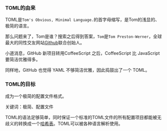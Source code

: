### TOML的由来

TOML是`Tom's Obvious, Minimal Language.`的首字母缩写，是Tom的浅显的、极简的语言。

那么问题来了，Tom是谁？搜索之后得到答案，`Tom`是`Tom Preston-Werner`，全球最大的同性交友网站[Github](https://link.zhihu.com/?target=https%3A//github.com/)联合创始人。

小道消息，GitHub 新项目转用CoffeeScript 之后，CoffeeScript 比 JavaScript 要简洁优雅得多。

同样地，GitHub 也觉得 YAML 不够简洁优雅，因此捣鼓出了一个 TOML。



### TOML的目标

成为一个极简的配置文件格式。

关键词：极简、配置文件

TOML的语法足够简单，同时保证一个标准的TOML文件的所有配置项目都能被无歧义的转换成一个[哈希表](https://www.zhihu.com/search?q=哈希表&search_source=Entity&hybrid_search_source=Entity&hybrid_search_extra={"sourceType"%3A"article"%2C"sourceId"%3A"31306361"})。TOML可以被各种语言解析使用。